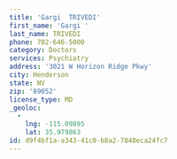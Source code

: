 ```yaml
---
title: 'Gargi  TRIVEDI'
first_name: 'Gargi '
last_name: TRIVEDI
phone: 702-646-5000
category: Doctors
services: Psychiatry
address: '3021 W Horizon Ridge Pkwy'
city: Henderson
state: NV
zip: '89052'
license_type: MD
_geoloc:
  -
    lng: -115.09895
    lat: 35.979863
id: d9f4bf1a-a343-41c0-b8a2-7848eca24fc7
---
```

